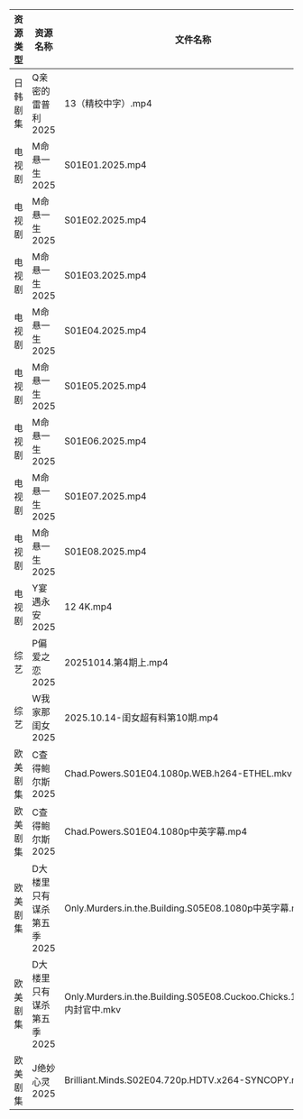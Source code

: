 | 资源类型 | 资源名称            | 文件名称                                                             | 分享链接                                 | 更新时间                |
| ---- | --------------- | ---------------------------------------------------------------- | ------------------------------------ | ------------------- |
| 日韩剧集 | Q亲密的雷普利2025     | 13（精校中字）.mp4                                                     | https://pan.quark.cn/s/8cb9fd7634af  | 2025-10-14 12:25:04 |
| 电视剧  | M命悬一生2025       | S01E01.2025.mp4                                                  | https://www.alipan.com/s/KBiWrF4oxcw | 2025-10-14 13:01:08 |
| 电视剧  | M命悬一生2025       | S01E02.2025.mp4                                                  | https://www.alipan.com/s/KBiWrF4oxcw | 2025-10-14 13:01:08 |
| 电视剧  | M命悬一生2025       | S01E03.2025.mp4                                                  | https://www.alipan.com/s/KBiWrF4oxcw | 2025-10-14 13:01:07 |
| 电视剧  | M命悬一生2025       | S01E04.2025.mp4                                                  | https://www.alipan.com/s/KBiWrF4oxcw | 2025-10-14 13:01:07 |
| 电视剧  | M命悬一生2025       | S01E05.2025.mp4                                                  | https://www.alipan.com/s/KBiWrF4oxcw | 2025-10-14 13:01:06 |
| 电视剧  | M命悬一生2025       | S01E06.2025.mp4                                                  | https://www.alipan.com/s/KBiWrF4oxcw | 2025-10-14 13:01:05 |
| 电视剧  | M命悬一生2025       | S01E07.2025.mp4                                                  | https://www.alipan.com/s/KBiWrF4oxcw | 2025-10-14 13:01:05 |
| 电视剧  | M命悬一生2025       | S01E08.2025.mp4                                                  | https://www.alipan.com/s/KBiWrF4oxcw | 2025-10-14 13:01:05 |
| 电视剧  | Y宴遇永安2025       | 12 4K.mp4                                                        | https://www.alipan.com/s/VE78Z2R4ZAM | 2025-10-14 08:04:55 |
| 综艺   | P偏爱之恋2025       | 20251014.第4期上.mp4                                                | https://pan.quark.cn/s/2023e0def11e  | 2025-10-14 12:32:28 |
| 综艺   | W我家那闺女2025      | 2025.10.14-闺女超有料第10期.mp4                                         | https://pan.quark.cn/s/382e9ca0c203  | 2025-10-14 16:33:51 |
| 欧美剧集 | C查得鲍尔斯2025      | Chad.Powers.S01E04.1080p.WEB.h264-ETHEL.mkv                      | https://pan.quark.cn/s/525cb8513b0e  | 2025-10-14 16:20:08 |
| 欧美剧集 | C查得鲍尔斯2025      | Chad.Powers.S01E04.1080p中英字幕.mp4                                 | https://pan.quark.cn/s/525cb8513b0e  | 2025-10-14 16:20:03 |
| 欧美剧集 | D大楼里只有谋杀第五季2025 | Only.Murders.in.the.Building.S05E08.1080p中英字幕.mp4                | https://pan.quark.cn/s/b69edc4a08ba  | 2025-10-14 12:20:40 |
| 欧美剧集 | D大楼里只有谋杀第五季2025 | Only.Murders.in.the.Building.S05E08.Cuckoo.Chicks.1080p.内封官中.mkv | https://pan.quark.cn/s/b69edc4a08ba  | 2025-10-14 16:20:28 |
| 欧美剧集 | J绝妙心灵2025       | Brilliant.Minds.S02E04.720p.HDTV.x264-SYNCOPY.mkv                | https://pan.quark.cn/s/f6fca909cc0f  | 2025-10-14 16:22:33 |
